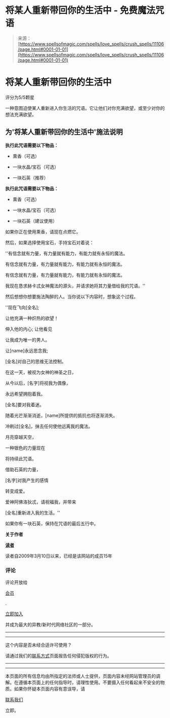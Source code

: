 <!--yml

类别: 未分类

日期：2024年06月12日 18:48:07

-->

# 将某人重新带回你的生活中 - 免费魔法咒语

> 来源：[https://www.spellsofmagic.com/spells/love_spells/crush_spells/11106/page.html#0001-01-01](https://www.spellsofmagic.com/spells/love_spells/crush_spells/11106/page.html#0001-01-01)

<main role="main">

# 将某人重新带回你的生活中

评分为5/5颗星

一种意图迫使某人重新进入你生活的咒语。它让他们对你充满欲望，或至少对你的想法充满欲望。

## 为'将某人重新带回你的生活中'施法说明

**执行此咒语需要以下物品：**

+   熏香（可选）

+   一块水晶/宝石（可选）

+   一块石英（推荐）

**执行此咒语需要以下物品：**

+   熏香（可选）

+   一块水晶/宝石（可选）

+   一块石英（建议使用）

如果你正在使用熏香，请现在点燃它。

然后，如果选择使用宝石，手持宝石对着说：

''有信念就有力量，有力量就有能力，有能力就有永恒的魔法。

有信念就有力量，有力量就有能力，有能力就有永恒的魔法。

有信念就有力量，有力量就有能力，有能力就有永恒的魔法。

我现在恳求赫卡忒女神魔法的源头，并请求她将其力量借给我的咒语。''

然后想想你想要施法陶醉的人。当你说以下内容时，想象这个过程。

''现在飞向[全名];

让他充满一种炽热的欲望！

伸入他的内心; 让他看见

让我成为唯一的男人。

让[name]永远思念我;

[全名]对自己的思维无法控制。

在这一天，被视为女神的神圣之日，

从今以后，[名字]将视我为偶像，

永远希望拥抱着我。

[全名]要对我着迷。

随着光芒渐渐消逝，[name]所提供的抵抗也将逐渐消失。

冲刷过[全名]，抹去任何使他远离我的魔法。

月亮穿越天空，

一种银色的力量现在

将持续此咒语。

借助石英的力量，

[名字]对我产生的感情

转变成爱。

爱神阿佛洛狄忒，请祝福我，并带来

[全名]重新进入我的生活。''

如果你有一块石英，保持在咒语的最后五行中。

**关于作者**

[**读者**](/profile.html?profile=62401)

读者自2009年3月10日以来，已经是该网站的成员15年

### 评论

评论开放给

[会员](/login.html)

.

[立即加入](/login.html)

并成为最大的异教/新时代网络社区的一部分。

* * *

* * *

这个内容是否未经合适许可使用？

请通过我们的[联系方式](/contact.html?comment=copyright&offending=https%3a%2f%2fwww%2.espellsofmagic%2ecom%2fspells%2flove%5fspells%2fcrush%5fspells%2f11106%2fpage%2ehtml)页面报告任何侵犯版权的行为。

* * *

*****

本页面的所有信息均由所指定的法师或人士提供，页面内容未经网站管理员的调解。在遵循本页面上的任何指导时，请理性使用。不要摄入任何看起来不安全的物质。如果你怀疑本页面内容有意误导，请

[联系我们](/contact.html)

立即。

</main>
